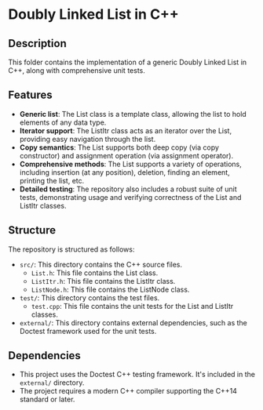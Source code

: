 # Doubly Linked List in C++

## Description
This folder contains the implementation of a generic Doubly Linked List in C++, along with comprehensive unit tests.

## Features

- **Generic list**: The List class is a template class, allowing the list to hold elements of any data type.
- **Iterator support**: The ListItr class acts as an iterator over the List, providing easy navigation through the list.
- **Copy semantics**: The List supports both deep copy (via copy constructor) and assignment operation (via assignment operator).
- **Comprehensive methods**: The List supports a variety of operations, including insertion (at any position), deletion, finding an element, printing the list, etc.
- **Detailed testing**: The repository also includes a robust suite of unit tests, demonstrating usage and verifying correctness of the List and ListItr classes.

## Structure

The repository is structured as follows:

- `src/`: This directory contains the C++ source files.
    - `List.h`: This file contains the List class.
    - `ListItr.h`: This file contains the ListItr class.
    - `ListNode.h`: This file contains the ListNode class.
- `test/`: This directory contains the test files.
    - `test.cpp`: This file contains the unit tests for the List and ListItr classes.
- `external/`: This directory contains external dependencies, such as the Doctest framework used for the unit tests.

## Dependencies

- This project uses the Doctest C++ testing framework. It's included in the `external/` directory.
- The project requires a modern C++ compiler supporting the C++14 standard or later.
